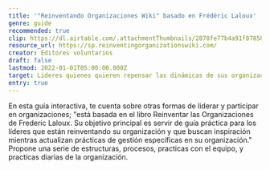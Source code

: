```yaml
---
title: '"Reinventando Organizaciones Wiki" basado en Frédéric Laloux'
genre: guide
recommended: true
clip: https://dl.airtable.com/.attachmentThumbnails/2878fe77b4a91f87858e361a614c4d81/a005d21f
resource_url: https://sp.reinventingorganizationswiki.com/
creator: Editores voluntarios
draft: false
lastmod: 2022-01-01T05:00:00.000Z
target: Lideres quienes quieren repensar las dinámicas de sus organizaciones
entry: true
---
```

En esta guía interactiva, te cuenta sobre otras formas de liderar y participar en organizaciones; "está basada en el libro Reinventar las Organizaciones de Frederic Laloux. Su objetivo principal es servir de guía práctica para los líderes que están reinventando su organización y que buscan inspiración mientras actualizan prácticas de gestión específicas en su organización." Propone una serie de estructuras, procesos, practicas con el equipo, y practicas diarias de la organización.